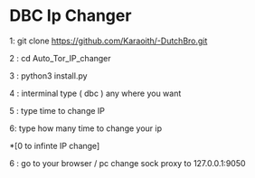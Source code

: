 # DBC Ip Changer

1: git clone https://github.com/Karaoith/-DutchBro.git

2 : cd Auto_Tor_IP_changer

3 : python3 install.py

4 : interminal type ( dbc ) any where you want
  
5 : type time to change IP

6: type how many time to change your ip 

*[0 to infinte IP change]

6 : go to your browser / pc  change sock proxy to 127.0.0.1:9050

